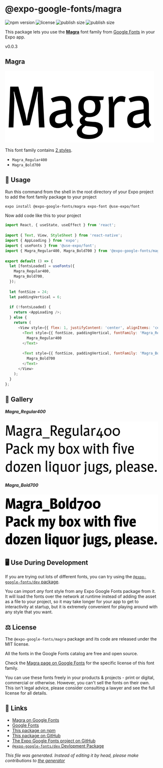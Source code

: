 # @expo-google-fonts/magra

![npm version](https://flat.badgen.net/npm/v/@expo-google-fonts/magra)
![license](https://flat.badgen.net/github/license/expo/google-fonts)
![publish size](https://flat.badgen.net/packagephobia/install/@expo-google-fonts/magra)
![publish size](https://flat.badgen.net/packagephobia/publish/@expo-google-fonts/magra)

This package lets you use the [**Magra**](https://fonts.google.com/specimen/Magra) font family from [Google Fonts](https://fonts.google.com/) in your Expo app.

v0.0.3

## Magra

![Magra](./font-family.png)

This font family contains [2 styles](#gallery).

- `Magra_Regular400`
- `Magra_Bold700`

## 🔡 Usage

Run this command from the shell in the root directory of your Expo project to add the font family package to your project
```sh
expo install @expo-google-fonts/magra expo-font @use-expo/font
```

Now add code like this to your project
```js
import React, { useState, useEffect } from 'react';

import { Text, View, StyleSheet } from 'react-native';
import { AppLoading } from 'expo';
import { useFonts } from '@use-expo/font';
import { Magra_Regular400, Magra_Bold700 } from '@expo-google-fonts/magra';

export default () => {
  let [fontsLoaded] = useFonts({
    Magra_Regular400,
    Magra_Bold700,
  });

  let fontSize = 24;
  let paddingVertical = 6;

  if (!fontsLoaded) {
    return <AppLoading />;
  } else {
    return (
      <View style={{ flex: 1, justifyContent: 'center', alignItems: 'center' }}>
        <Text style={{ fontSize, paddingVertical, fontFamily: 'Magra_Regular400' }}>
          Magra_Regular400
        </Text>

        <Text style={{ fontSize, paddingVertical, fontFamily: 'Magra_Bold700' }}>
          Magra_Bold700
        </Text>
      </View>
    );
  }
};

```

## 📖 Gallery

##### Magra_Regular400
![Magra_Regular400](./9af41cbbd0f37a100cfb6828248fbfbac10111faefb7b379eb4d74092ebd2f8b.ttf.png)

##### Magra_Bold700
![Magra_Bold700](./ab81d03efbb8cfb766cdee7ef1e7333d196769ab264426971367541a4feee673.ttf.png)


## 🖥️ Use During Development

If you are trying out lots of different fonts, you can try using the [`@expo-google-fonts/dev` package](https://github.com/expo/google-fonts/tree/master/font-packages/dev#readme).

You can import *any* font style from any Expo Google Fonts package from it. It will load the fonts
over the network at runtime instead of adding the asset as a file to your project, so it may take longer
for your app to get to interactivity at startup, but it is extremely convenient
for playing around with any style that you want.

## ⚖️ License

The `@expo-google-fonts/magra` package and its code are released under the MIT license.

All the fonts in the Google Fonts catalog are free and open source.

Check the [Magra page on Google Fonts](https://fonts.google.com/specimen/Magra) for the specific license of this font family.

You can use these fonts freely in your products & projects - print or digital, commercial or otherwise. However, you can't sell the fonts on their own. This isn't legal advice, please consider consulting a lawyer and see the full license for all details.

## 🔗 Links

- [Magra on Google Fonts](https://fonts.google.com/specimen/Magra)
- [Google Fonts](https://fonts.google.com/)
- [This package on npm](https://www.npmjs.com/package/@expo-google-fonts/magra)
- [This package on GitHub](https://github.com/expo/google-fonts/tree/master/font-packages/magra)
- [The Expo Google Fonts project on GitHub](https://github.com/expo/google-fonts)
- [`@expo-google-fonts/dev` Devlopment Package](https://github.com/expo/google-fonts/tree/master/font-packages/dev)


*This file was generated. Instead of editing it by head, please make contributions to [the generator](https://github.com/expo/google-fonts/tree/master/packages/generator)*
